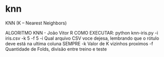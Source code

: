 # knn
KNN (K – Nearest Neighbors) 

ALGORITMO KNN - João Vitor R
COMO EXECUTAR: python knn-iris.py -i iris.csv -k 5 -f 5
-i Qual arquivo CSV voce dejesa, lembrando que o rótulo deve está na ultima coluna SEMPRE 
-k Valor de K vizinhos proximos 
-f Quantidade de Folds, divisão entre treino e teste 
